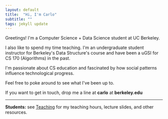 ```yaml
---
layout: default
title:  "Hi, I'm Carlo"
subtitle: ""
tags: jekyll update
---
```

Greetings! I'm a Computer Science + Data Science student at UC Berkeley. 

I also like to spend my time teaching. I'm an undergraduate student instructor for Berkeley's Data Structure's course and have been a uGSI for CS 170 (Algorithms) in the past. 

I'm passionate about CS education and fascinated by how social patterns influence technological progress. 

Feel free to poke around to see what I've been up to.

If you want to get in touch, drop me a line at **carlo** at **berkeley.edu**

---
**Students:** see [Teaching](/teaching) for my teaching hours, lecture slides, and other resources.  

<!--[Discussion Attendance](/dis)-->